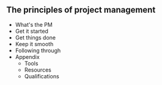 ## The principles of project management

- What's the PM
- Get it started
- Get things done
- Keep it smooth
- Following through
- Appendix
  - Tools
  - Resources
  - Qualifications